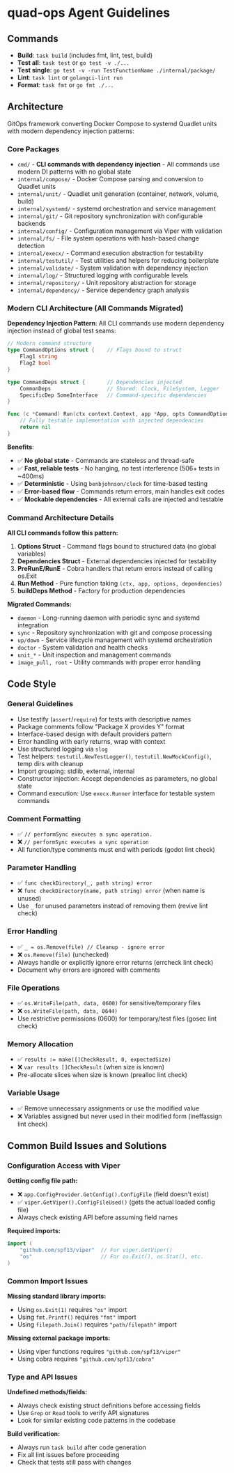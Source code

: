 # quad-ops Agent Guidelines

## Commands

- **Build**: `task build` (includes fmt, lint, test, build)
- **Test all**: `task test` or `go test -v ./...`
- **Test single**: `go test -v -run TestFunctionName ./internal/package/`
- **Lint**: `task lint` or `golangci-lint run`
- **Format**: `task fmt` or `go fmt ./...`

## Architecture

GitOps framework converting Docker Compose to systemd Quadlet units with modern dependency injection patterns:

### Core Packages

- `cmd/` - **CLI commands with dependency injection** - All commands use modern DI patterns with no global state
- `internal/compose/` - Docker Compose parsing and conversion to Quadlet units
- `internal/unit/` - Quadlet unit generation (container, network, volume, build)
- `internal/systemd/` - systemd orchestration and service management
- `internal/git/` - Git repository synchronization with configurable backends
- `internal/config/` - Configuration management via Viper with validation
- `internal/fs/` - File system operations with hash-based change detection
- `internal/execx/` - Command execution abstraction for testability
- `internal/testutil/` - Test utilities and helpers for reducing boilerplate
- `internal/validate/` - System validation with dependency injection
- `internal/log/` - Structured logging with configurable levels
- `internal/repository/` - Unit repository abstraction for storage
- `internal/dependency/` - Service dependency graph analysis

### Modern CLI Architecture (All Commands Migrated)

**Dependency Injection Pattern**: All CLI commands use modern dependency injection instead of global test seams:

```go
// Modern command structure
type CommandOptions struct {    // Flags bound to struct
    Flag1 string
    Flag2 bool
}

type CommandDeps struct {       // Dependencies injected
    CommonDeps                  // Shared: Clock, FileSystem, Logger
    SpecificDep SomeInterface   // Command-specific dependencies
}

func (c *Command) Run(ctx context.Context, app *App, opts CommandOptions, deps CommandDeps) error {
    // Fully testable implementation with injected dependencies
    return nil
}
```

**Benefits**:
- ✅ **No global state** - Commands are stateless and thread-safe
- ✅ **Fast, reliable tests** - No hanging, no test interference (506+ tests in ~400ms)
- ✅ **Deterministic** - Using `benbjohnson/clock` for time-based testing
- ✅ **Error-based flow** - Commands return errors, main handles exit codes
- ✅ **Mockable dependencies** - All external calls are injected and testable

### Command Architecture Details

**All CLI commands follow this pattern:**

1. **Options Struct** - Command flags bound to structured data (no global variables)
2. **Dependencies Struct** - External dependencies injected for testability
3. **PreRunE/RunE** - Cobra handlers that return errors instead of calling os.Exit
4. **Run Method** - Pure function taking `(ctx, app, options, dependencies)`
5. **buildDeps Method** - Factory for production dependencies

**Migrated Commands:**
- `daemon` - Long-running daemon with periodic sync and systemd integration
- `sync` - Repository synchronization with git and compose processing  
- `up/down` - Service lifecycle management with systemd orchestration
- `doctor` - System validation and health checks
- `unit_*` - Unit inspection and management commands
- `image_pull, root` - Utility commands with proper error handling

## Code Style

### General Guidelines
- Use testify (`assert`/`require`) for tests with descriptive names
- Package comments follow "Package X provides Y" format
- Interface-based design with default providers pattern
- Error handling with early returns, wrap with context
- Use structured logging via `slog`
- Test helpers: `testutil.NewTestLogger()`, `testutil.NewMockConfig()`, temp dirs with cleanup
- Import grouping: stdlib, external, internal
- Constructor injection: Accept dependencies as parameters, no global state
- Command execution: Use `execx.Runner` interface for testable system commands

### Comment Formatting
- ✅ `// performSync executes a sync operation.`
- ❌ `// performSync executes a sync operation`
- All function/type comments must end with periods (godot lint check)

### Parameter Handling
- ✅ `func checkDirectory(_, path string) error` 
- ❌ `func checkDirectory(name, path string) error` (when name is unused)
- Use `_` for unused parameters instead of removing them (revive lint check)

### Error Handling
- ✅ `_ = os.Remove(file) // Cleanup - ignore error`
- ❌ `os.Remove(file)` (unchecked)
- Always handle or explicitly ignore error returns (errcheck lint check)
- Document why errors are ignored with comments

### File Operations
- ✅ `os.WriteFile(path, data, 0600)` for sensitive/temporary files
- ❌ `os.WriteFile(path, data, 0644)` 
- Use restrictive permissions (0600) for temporary/test files (gosec lint check)

### Memory Allocation
- ✅ `results := make([]CheckResult, 0, expectedSize)`
- ❌ `var results []CheckResult` (when size is known)
- Pre-allocate slices when size is known (prealloc lint check)

### Variable Usage
- ✅ Remove unnecessary assignments or use the modified value
- ❌ Variables assigned but never used in their modified form (ineffassign lint check)

## Common Build Issues and Solutions

### Configuration Access with Viper

**Getting config file path:**
- ❌ `app.ConfigProvider.GetConfig().ConfigFile` (field doesn't exist)
- ✅ `viper.GetViper().ConfigFileUsed()` (gets the actual loaded config file)
- Always check existing API before assuming field names

**Required imports:**
```go
import (
    "github.com/spf13/viper"  // For viper.GetViper()
    "os"                      // For os.Exit(), os.Stat(), etc.
)
```

### Common Import Issues

**Missing standard library imports:**
- Using `os.Exit(1)` requires `"os"` import
- Using `fmt.Printf()` requires `"fmt"` import  
- Using `filepath.Join()` requires `"path/filepath"` import

**Missing external package imports:**
- Using viper functions requires `"github.com/spf13/viper"`
- Using cobra requires `"github.com/spf13/cobra"`

### Type and API Issues

**Undefined methods/fields:**
- Always check existing struct definitions before accessing fields
- Use `Grep` or `Read` tools to verify API signatures
- Look for similar existing code patterns in the codebase

**Build verification:**
- Always run `task build` after code generation
- Fix all lint issues before proceeding
- Check that tests still pass with changes
